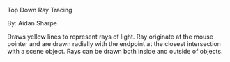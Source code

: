 Top Down Ray Tracing

By: Aidan Sharpe

Draws yellow lines to represent rays of light.
Ray originate at the mouse pointer and are drawn radially with the endpoint at the closest intersection with a scene object.
Rays can be drawn both inside and outside of objects.
